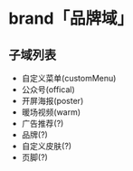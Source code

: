 # brand「品牌域」

## 子域列表
+ 自定义菜单(customMenu)
+ 公众号(offical)
+ 开屏海报(poster)
+ 暖场视频(warm)
+ 广告推荐(?)
+ 品牌(?)
+ 自定义皮肤(?)
+ 页脚(?)